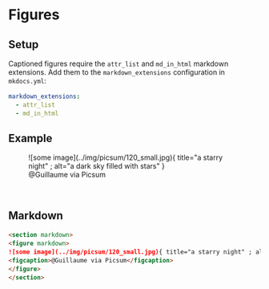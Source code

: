 # Figures
## Setup

Captioned figures require the `attr_list` and `md_in_html` markdown extensions.  Add them to the `markdown_extensions` configuration in `mkdocs.yml`:

```yaml
markdown_extensions:
  - attr_list
  - md_in_html
```

## Example

<section markdown>
<figure markdown>
![some image](../img/picsum/120_small.jpg){ title="a starry night" ; alt="a dark sky filled with stars" }
<figcaption>@Guillaume via Picsum</figcaption>
</figure>
</section>

<br>

## Markdown

```markdown
<section markdown>
<figure markdown>
![some image](../img/picsum/120_small.jpg){ title="a starry night" ; alt="a dark sky filled with stars" }
<figcaption>@Guillaume via Picsum</figcaption>
</figure>
</section>
```



